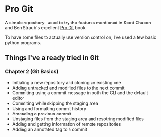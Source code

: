 # Pro Git

A simple repository I used to try the features mentioned in Scott Chacon and Ben Straub's excellent [Pro Git](https://git-scm.com/book/en/v2) book.

To have some files to actually use version control on, I've used a few basic python programs.

## Things I've already tried in Git

### Chapter 2 (Git Basics)

* Initiating a new repository and cloning an existing one
* Adding untracked and modified files to the next commit
* Commiting using a commit message in both the CLI and the default editor
* Commiting while skipping the staging area
* Using and formatting commit history
* Amending a previous commit
* Unstaging files from the staging area and resotring modified files
* Adding and getting information of remote repositories
* Adding an annotated tag to a commit
